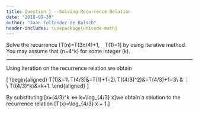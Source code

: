 ```yaml
---
title: Question 1 - Solving Recurrence Relation
date: "2018-09-30"
author: "Jaan Tollander de Balsch"
header-includes: \usepackage{unicode-math}
---
```

Solve the recurrence \[T(n)=T(3n/4)+1, T(1)=1\] by using iterative method. You may assume that \(n=4^k\) for some integer \(k\).

---

Using iteration on the recurrence relation we obtain

\[
\begin{aligned}
T(1)&=1\\
T(4/3)&=T(1)+1=2\\
T((4/3)^2)&=T(4/3)+1=3\\
& ⋮ \\
T((4/3)^k)&=k+1.
\end{aligned}
\]

By substituting \[x=(4/3)^k ⇔ k=\log_{4/3} x\]we obtain a solution to the recurrence relation \[T(x)=\log_{4/3} x + 1.\]
